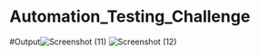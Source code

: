 # Automation_Testing_Challenge
#Output![Screenshot (11)](https://github.com/akki1501/Automation_Testing_Challenge/assets/140306383/a480d308-46e6-4a99-a741-f379ff1120b6)
![Screenshot (12)](https://github.com/akki1501/Automation_Testing_Challenge/assets/140306383/c762abae-e005-492e-84b0-592b00097c15)
